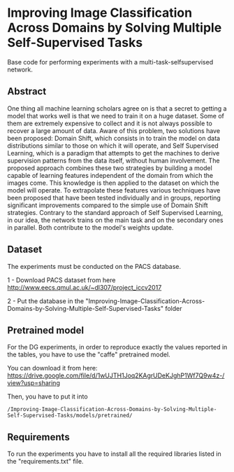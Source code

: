 # Improving Image Classification Across Domains by Solving Multiple Self-Supervised Tasks

Base code for performing experiments with a multi-task-selfsupervised network.

## Abstract
One thing all machine learning scholars agree on is that a secret to getting a model that works well is that we need to train it on a huge dataset. Some of them are extremely expensive to collect and it is not always possible to recover a large amount of data. Aware of this problem, two solutions have been proposed: Domain Shift, which consists in to train the model on data distributions similar to those on which it will operate, and Self Supervised Learning, which is a paradigm that attempts to get the machines to derive supervision patterns from the data itself, without human involvement. The proposed approach combines these two strategies by building a model capable of learning features independent of the domain from which the images come. This knowledge is then applied to the dataset on which the model will operate. To extrapolate these features various techniques have been proposed that have been tested individually and in groups, reporting significant improvements compared to the simple use of Domain Shift strategies. Contrary to the standard approach of Self Supervised Learning, in our idea, the network trains on the main task and on the secondary ones in parallel. Both contribute to the model's weights update.

## Dataset
The experiments must be conducted on the PACS database.

1 - Download PACS dataset from here http://www.eecs.qmul.ac.uk/~dl307/project_iccv2017

2 - Put the database in the "Improving-Image-Classification-Across-Domains-by-Solving-Multiple-Self-Supervised-Tasks" folder

## Pretrained model
For the DG experiments, in order to reproduce exactly the values reported in the tables, you have to use the "caffe" pretrained model.

You can download it from here: https://drive.google.com/file/d/1wUJTH1Joq2KAgrUDeKJghP1Wf7Q9w4z-/view?usp=sharing

Then, you have to put it into 

```
/Improving-Image-Classification-Across-Domains-by-Solving-Multiple-Self-Supervised-Tasks/models/pretrained/
```

## Requirements
To run the experiments you have to install all the required libraries listed in the "requirements.txt" file.
